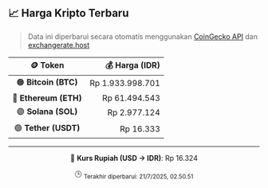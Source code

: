 

<!-- HARGA_KRIPTO -->
## 📈 Harga Kripto Terbaru

> Data ini diperbarui secara otomatis menggunakan [CoinGecko API](https://www.coingecko.com/) dan [exchangerate.host](https://exchangerate.host/)

<div align="center">

| 🪙 Token | 💰 Harga (IDR) |
|:------:|---------------:|
| 🟠 **Bitcoin (BTC)**   | Rp 1.933.998.701 |
| 🔵 **Ethereum (ETH)**  | Rp 61.494.543 |
| 🟣 **Solana (SOL)**    | Rp 2.977.124 |
| 🟢 **Tether (USDT)**   | Rp 16.333 |

---

💱 **Kurs Rupiah (USD → IDR)**: Rp 16.324

🕒 <sub>Terakhir diperbarui: 21/7/2025, 02.50.51</sub>

</div>
<!-- /HARGA_KRIPTO -->